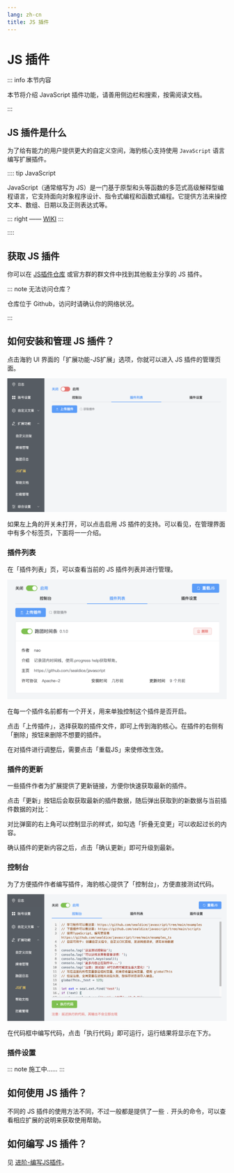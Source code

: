 ```yaml
---
lang: zh-cn
title: JS 插件
---
```


# JS 插件

::: info 本节内容

本节将介绍 JavaScript 插件功能，请善用侧边栏和搜索，按需阅读文档。

:::

## JS 插件是什么

为了给有能力的用户提供更大的自定义空间，海豹核心支持使用 `JavaScript` 语言编写扩展插件。

:::: tip JavaScript

JavaScript（通常缩写为 JS）是一门基于原型和头等函数的多范式高级解释型编程语言，它支持面向对象程序设计、指令式编程和函数式编程。它提供方法来操控文本、数组、日期以及正则表达式等。

::: right
—— [WIKI](https://zh.wikipedia.org/wiki/JavaScript)
:::

::::

## 获取 JS 插件

你可以在 [JS插件仓库](https://github.com/sealdice/javascript) 或官方群的群文件中找到其他骰主分享的 JS 插件。

::: note 无法访问仓库？

仓库位于 Github，访问时请确认你的网络状况。

:::

## 如何安装和管理 JS 插件？

点击海豹 UI 界面的「扩展功能-JS扩展」选项，你就可以进入 JS 插件的管理页面。

![JS扩展](./images/jsscript-ui.png)

如果左上角的开关未打开，可以点击启用 JS 插件的支持。可以看见，在管理界面中有多个标签页，下面将一一介绍。

### 插件列表

在「插件列表」页，可以查看当前的 JS 插件列表并进行管理。

![JS插件列表](./images/jsscript-list.png)

在每一个插件名前都有一个开关，用来单独控制这个插件是否开启。

点击「上传插件」，选择获取的插件文件，即可上传到海豹核心。在插件的右侧有「删除」按钮来删除不想要的插件。

在对插件进行调整后，需要点击「重载JS」来使修改生效。

### 插件的更新

一些插件作者为扩展提供了更新链接，方便你快速获取最新的插件。

点击「更新」按钮后会取获取最新的插件数据，随后弹出获取到的新数据与当前插件数据的对比：

对比弹窗的右上角可以控制显示的样式，如勾选「折叠无变更」可以收起过长的内容。

确认插件的更新内容之后，点击「确认更新」即可升级到最新。

### 控制台

为了方便插件作者编写插件，海豹核心提供了「控制台」，方便直接测试代码。

![JS插件控制台](./images/jsscrpit-console.png)

在代码框中编写代码，点击「执行代码」即可运行，运行结果将显示在下方。

### 插件设置

::: note 施工中……
:::

## 如何使用 JS 插件？

不同的 JS 插件的使用方法不同，不过一般都是提供了一些 `.` 开头的命令，可以查看相应扩展的说明来获取使用帮助。

## 如何编写 JS 插件？

见 [进阶-编写JS插件](../advanced/edit_jsscript.md)。
